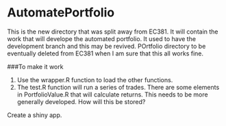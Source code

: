 # AutomatePortfolio

This is the new directory that was split away from EC381.  It will contain the work that will develope the automated portfolio.  It used to have the development branch and this may be revived.  POrtfolio directory to be eventually deleted from EC381 when I am sure that this all works fine. 

###To make it work
1. Use the wrapper.R function to load the other functions.
2. The test.R function will run a series of trades.  There are some elements in PortfolioValue.R that will calculate returns.  This needs to be more generally developed.  How will this be stored?  


Create a shiny app. 